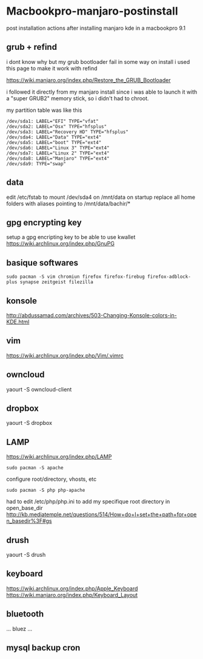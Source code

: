 Macbookpro-manjaro-postinstall
==============================
post installation actions after installing manjaro kde in a macbookpro 9.1


## grub + refind
i dont know why but my grub bootloader fail in some way on install
i used this page to make it work with refind

https://wiki.manjaro.org/index.php/Restore_the_GRUB_Bootloader

i followed it directly from my manjaro install since i was able to launch it with a "super GRUB2" memory stick, so i didn't had to chroot.

my partition table was like this
```
/dev/sda1: LABEL="EFI" TYPE="vfat"
/dev/sda2: LABEL="Osx" TYPE="hfsplus" 
/dev/sda3: LABEL="Recovery HD" TYPE="hfsplus" 
/dev/sda4: LABEL="Data" TYPE="ext4" 
/dev/sda5: LABEL="boot" TYPE="ext4"
/dev/sda6: LABEL="Linux 3" TYPE="ext4"
/dev/sda7: LABEL="Linux 2" TYPE="ext4"
/dev/sda8: LABEL="Manjaro" TYPE="ext4"
/dev/sda9: TYPE="swap"
```
## data
edit /etc/fstab to mount /dev/sda4 on /mnt/data on startup
replace all home folders with aliases pointing to /mnt/data/bachir/*

## gpg encrypting key
setup a gpg encripting key to be able to use kwallet
https://wiki.archlinux.org/index.php/GnuPG

## basique softwares
```
sudo pacman -S vim chromiun firefox firefox-firebug firefox-adblock-plus synapse zeitgeist filezilla 
```

## konsole
http://abdussamad.com/archives/503-Changing-Konsole-colors-in-KDE.html

## vim
https://wiki.archlinux.org/index.php/Vim/.vimrc

## owncloud
yaourt -S owncloud-client

## dropbox
yaourt -S dropbox

## LAMP
https://wiki.archlinux.org/index.php/LAMP
```
sudo pacman -S apache
```
configure root/directory, vhosts, etc

```
sudo pacman -S php php-apache
```
had to edit /etc/php/php.ini to add my specifique root directory in open_base_dir
http://kb.mediatemple.net/questions/514/How+do+I+set+the+path+for+open_basedir%3F#gs

## drush
yaourt -S drush

## keyboard
https://wiki.archlinux.org/index.php/Apple_Keyboard
https://wiki.manjaro.org/index.php/Keyboard_Layout

## bluetooth
... bluez ...

## mysql backup cron
